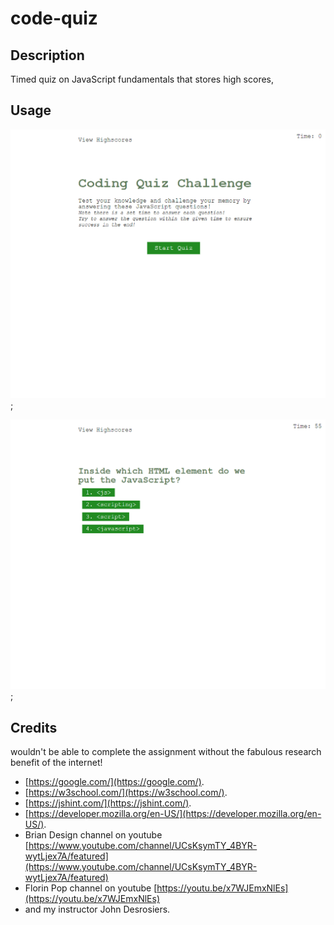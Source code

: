 # code-quiz

## Description

Timed quiz on JavaScript fundamentals that stores high scores, 

## Usage
![actual footage of the project](https://github.com/Raghadmalallah/code-quiz/blob/12dc0844c691e9502556300bb4449d564038250d/assets/image/_E__bootcamp_homework_code-quiz_index.html%20(1).png);

![actual footage of the project](https://github.com/Raghadmalallah/code-quiz/blob/12dc0844c691e9502556300bb4449d564038250d/assets/image/_E__bootcamp_homework_code-quiz_index.html%20(2).png);

## Credits

wouldn't be able to complete the assignment without the fabulous research benefit of the internet!
- [https://google.com/](https://google.com/).
- [https://w3school.com/](https://w3school.com/).
- [https://jshint.com/](https://jshint.com/).
- [https://developer.mozilla.org/en-US/](https://developer.mozilla.org/en-US/).
- Brian Design channel on youtube [https://www.youtube.com/channel/UCsKsymTY_4BYR-wytLjex7A/featured](https://www.youtube.com/channel/UCsKsymTY_4BYR-wytLjex7A/featured)
- Florin Pop channel on youtube [https://youtu.be/x7WJEmxNlEs](https://youtu.be/x7WJEmxNlEs)
- and my instructor John Desrosiers.
